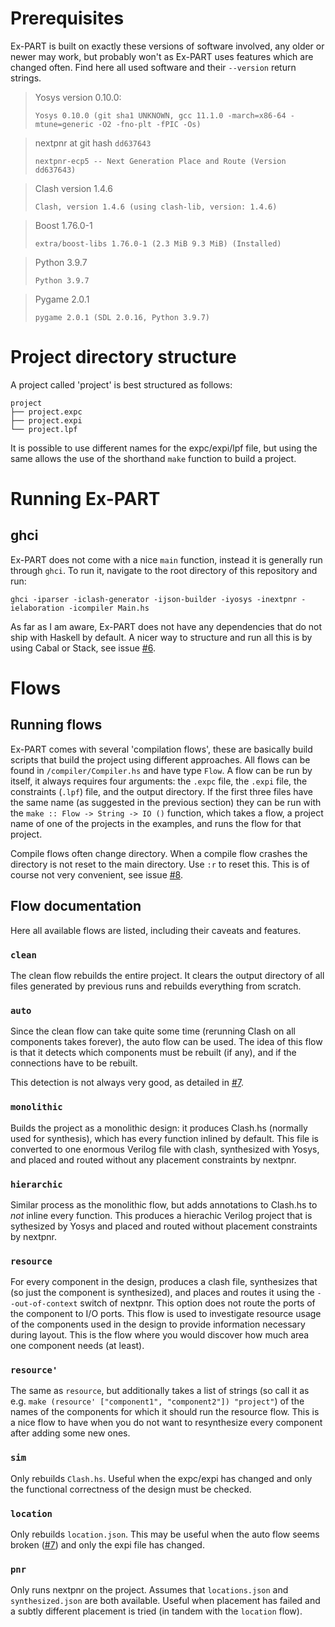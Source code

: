 # Prerequisites

Ex-PART is built on exactly these versions of software involved, any older or newer may work, but probably won't as Ex-PART uses features which are changed often. Find here all used software and their `--version` return strings.

> Yosys version 0.10.0:
> 
> 
> `Yosys 0.10.0 (git sha1 UNKNOWN, gcc 11.1.0 -march=x86-64 -mtune=generic -O2 -fno-plt -fPIC -Os)`
> 

> nextpnr at git hash `dd637643`
> 
> 
> `nextpnr-ecp5 -- Next Generation Place and Route (Version dd637643)`
> 

> Clash version 1.4.6
> 
> 
> `Clash, version 1.4.6 (using clash-lib, version: 1.4.6)`
> 

> Boost 1.76.0-1
> 
> 
> `extra/boost-libs 1.76.0-1 (2.3 MiB 9.3 MiB) (Installed)`
> 

> Python 3.9.7
> 
> 
> `Python 3.9.7`
> 

> Pygame 2.0.1
> 
> 
> `pygame 2.0.1 (SDL 2.0.16, Python 3.9.7)`
> 

# Project directory structure

A project called 'project' is best structured as follows:

```
project
├── project.expc
├── project.expi
└── project.lpf
```

It is possible to use different names for the expc/expi/lpf file, but using the same allows the use of the shorthand `make` function to build a project.

# Running Ex-PART

## ghci

Ex-PART does not come with a nice `main` function, instead it is generally run through `ghci`. To run it, navigate to the root directory of this repository and run:

```
ghci -iparser -iclash-generator -ijson-builder -iyosys -inextpnr -ielaboration -icompiler Main.hs
```

As far as I am aware, Ex-PART does not have any dependencies that do not ship with Haskell by default. A nicer way to structure and run all this is by using Cabal or Stack, see issue [#6](https://github.com/PietPtr/Ex-PART/issues/6). 

# Flows

## Running flows

Ex-PART comes with several 'compilation flows', these are basically build scripts that build the project using different approaches. All flows can be found in `/compiler/Compiler.hs` and have type `Flow`. A flow can be run by itself, it always requires four arguments: the `.expc` file, the `.expi` file, the constraints (`.lpf`) file, and the output directory. If the first three files have the same name (as suggested in the previous section) they can be run with the `make :: Flow -> String -> IO ()` function, which takes a flow, a project name of one of the projects in the examples, and runs the flow for that project.

Compile flows often change directory. When a compile flow crashes the directory is not reset to the main directory. Use `:r` to reset this. This is of course not very convenient, see issue [#8](https://github.com/PietPtr/Ex-PART/issues/8).

## Flow documentation

Here all available flows are listed, including their caveats and features.

### `clean`

The clean flow rebuilds the entire project. It clears the output directory of all files generated by previous runs and rebuilds everything from scratch. 

### `auto`

Since the clean flow can take quite some time (rerunning Clash on all components takes forever), the auto flow can be used. The idea of this flow is that it detects which components must be rebuilt (if any), and if the connections have to be rebuilt. 

This detection is not always very good, as detailed in [#7](https://github.com/PietPtr/Ex-PART/issues/7).

### `monolithic`

Builds the project as a monolithic design: it produces Clash.hs (normally used for synthesis), which has every function inlined by default. This file is converted to one enormous Verilog file with clash, synthesized with Yosys, and placed and routed without any placement constraints by nextpnr. 

### `hierarchic`

Similar process as the monolithic flow, but adds annotations to Clash.hs to _not_ inline every function. This produces a hierachic Verilog project that is sythesized by Yosys and placed and routed without placement constraints by nextpnr.

### `resource`

For every component in the design, produces a clash file, synthesizes that (so just the component is synthesized), and places and routes it using the `--out-of-context` switch of nextpnr. This option does not route the ports of the component to I/O ports. This flow is used to investigate resource usage of the components used in the design to provide information necessary during layout. This is the flow where you would discover how much area one component needs (at least).

### `resource'`

The same as `resource`, but additionally takes a list of strings (so call it as e.g. `make (resource' ["component1", "component2"]) "project"`) of the names of the components for which it should run the resource flow. This is a nice flow to have when you do not want to resynthesize every component after adding some new ones.

### `sim`

Only rebuilds `Clash.hs`. Useful when the expc/expi has changed and only the functional correctness of the design must be checked.

### `location`

Only rebuilds `location.json`. This may be useful when the auto flow seems broken ([#7](https://github.com/PietPtr/Ex-PART/issues/7)) and only the expi file has changed.

### `pnr`

Only runs nextpnr on the project. Assumes that `locations.json` and `synthesized.json` are both available. Useful when placement has failed and a subtly different placement is tried (in tandem with the `location` flow).

